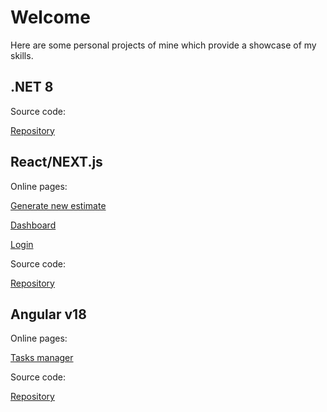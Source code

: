# Welcome

Here are some personal projects of mine which provide a showcase of my skills.

## .NET 8

Source code:

[Repository](https://github.com/mxsgrs/starter)

## React/NEXT.js

Online pages:

[Generate new estimate](https://glider-logistics.com/fr/new-estimate)

[Dashboard](https://glider-logistics.com/fr/dashboard)

[Login](https://glider-logistics.com/fr/login)

Source code:

[Repository](https://github.com/mxsgrs/glider)

## Angular v18

Online pages:

[Tasks manager](https://orange-grass-008e19c03.5.azurestaticapps.net/task-manager)

Source code:

[Repository](https://github.com/mxsgrs/alamo)
